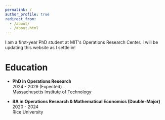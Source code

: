 ```yaml
---
permalink: /
author_profile: true
redirect_from: 
  - /about/
  - /about.html
---
```


I am a first-year PhD student at MIT's Operations Research Center. I will be updating this website as I settle in!

Education
======

- **PhD in Operations Research** \
  2024 - 2029 (Expected) \
  Massachusetts Institute of Technology

- **BA in Operations Research & Mathematical Economics (Double-Major)** \
  2020 - 2024 \
  Rice University
